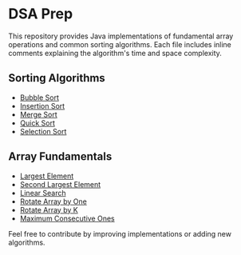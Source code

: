 # DSA Prep

This repository provides Java implementations of fundamental array operations and common sorting algorithms. Each file includes inline comments explaining the algorithm's time and space complexity.

## Sorting Algorithms

- [Bubble Sort](Sorting/bubbleSort.java)
- [Insertion Sort](Sorting/insertionSort.java)
- [Merge Sort](Sorting/mergeSorting.java)
- [Quick Sort](Sorting/quickSorting.java)
- [Selection Sort](Sorting/selectionSort.java)

## Array Fundamentals

- [Largest Element](Arrays/Fundamentals/largestElement.java)
- [Second Largest Element](Arrays/Fundamentals/secondLargestElement.java)
- [Linear Search](Arrays/Fundamentals/linearSearch.java)
- [Rotate Array by One](Arrays/Fundamentals/rotateArrayByOne.java)
- [Rotate Array by K](Arrays/Fundamentals/rotateArrayByK.java)
- [Maximum Consecutive Ones](Arrays/Fundamentals/maximumConsecutiveOnes.java)

Feel free to contribute by improving implementations or adding new algorithms.
